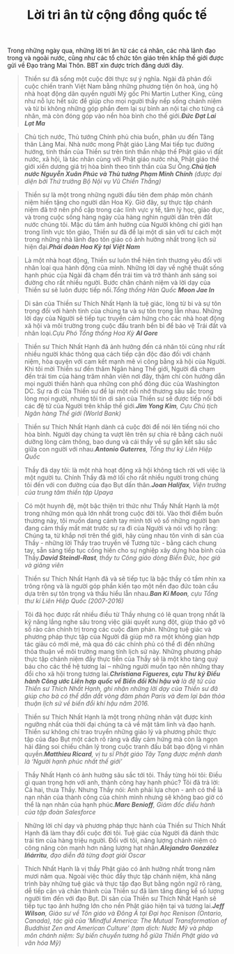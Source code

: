 ﻿---
title: Lời tri ân từ cộng đồng quốc tế
# author: Notable
---

<p class="editors-preface">Trong những ngày qua, những lời tri ân từ các cá nhân, các nhà lãnh đạo trong và ngoài nước, cũng như các tổ chức tôn giáo trên khắp thế giới được gửi về Đạo tràng Mai Thôn. BBT xin được trích đăng dưới đây.</p>

> Thiền sư đã sống một cuộc đời thực sự ý nghĩa. Ngài đã phản đối cuộc chiến tranh Việt Nam bằng những phương tiện ôn hoà, ủng hộ nhà hoạt động dân quyền người Mỹ gốc Phi Martin Luther King, cũng như nỗ lực hết sức để giúp cho mọi người thấy nếp sống chánh niệm và từ bi không những góp phần đem lại sự bình an nội tại cho từng cá nhân, mà còn đóng góp vào nền hòa bình cho thế giới.<cite><b>Đức Đạt Lai Lạt Ma</b></cite>

> Chủ tịch nước, Thủ tướng Chính phủ chia buồn, phân ưu đến Tăng thân Làng Mai. Nhà nước mong Phật giáo Làng Mai tiếp tục đường hướng, tinh thần của Thiền sư trên tinh thần nhập thế Phật giáo vì đất nước, xã hội, là tác nhân cùng với Phật giáo nước nhà, Phật giáo thế giới xiển dương giá trị hòa bình theo tinh thần của Sư Ông.<cite><b>Chủ tịch nước Nguyễn Xuân Phúc và Thủ tướng Phạm Minh Chính</b> (được đại diện bởi Thứ trưởng Bộ Nội vụ Vũ Chiến Thắng)</cite>

> Thiền sư là một trong những người đầu tiên đem pháp môn chánh niệm hiến tặng cho người dân Hoa Kỳ. Giờ đây, sự thực tập chánh niệm đã trở nên phổ cập trong các lĩnh vực y tế, tâm lý học, giáo dục, và trong cuộc sống hàng ngày của hàng nghìn người dân trên đất nước chúng tôi. Mặc dù tầm ảnh hưởng của Người không chỉ giới hạn trong lĩnh vực tôn giáo, Thiền sư đã để lại một di sản với tư cách một trong những nhà lãnh đạo tôn giáo có ảnh hưởng nhất trong lịch sử hiện đại.<cite><b>Phái đoàn Hoa Kỳ tại Việt Nam</b></cite>

> Là một nhà hoạt động, Thiền sư luôn thể hiện tình thương yêu đối với nhân loại qua hành động của mình. Những lời dạy về nghệ thuật sống hạnh phúc của Ngài đã chạm đến trái tim và trở thành ánh sáng soi đường cho rất nhiều người. Bước chân chánh niệm và lời dạy của Thiền sư sẽ luôn được tiếp nối.<cite>Tổng thống Hàn Quốc <b>Moon Jae In</b></cite>

> Di sản của Thiền sư Thích Nhất Hạnh là tuệ giác, lòng từ bi và sự tôn trọng đối với hành tinh của chúng ta và sự tôn trọng lẫn nhau. Những lời dạy của Người sẽ tiếp tục truyền cảm hứng cho các nhà hoạt động xã hội và môi trường trong cuộc đấu tranh bền bỉ để bảo vệ Trái đất và nhân loại.<cite>Cựu Phó Tổng thống Hoa Kỳ <b>Al Gore</b></cite>

> Thiền sư Thích Nhất Hạnh đã ảnh hưởng đến cá nhân tôi cũng như rất nhiều người khác thông qua cách tiếp cận độc đáo đối với chánh niệm, hòa quyện với cam kết mạnh mẽ vì công bằng xã hội của Người. Khi tôi mời Thiền sư đến thăm Ngân hàng Thế giới, Người đã chạm đến trái tim của hàng trăm nhân viên nơi đây, thậm chí còn hướng dẫn mọi người thiền hành qua những con phố đông đúc của Washington DC. Sự ra đi của Thiền sư để lại một nỗi nhớ thương sâu sắc trong lòng mọi người, nhưng tôi tin di sản của Thiền sư sẽ được tiếp nối bởi các đệ tử của Người trên khắp thế giới.<cite><b>Jim Yong Kim</b>, Cựu Chủ tịch Ngân hàng Thế giới (World Bank)</cite>

> Thiền sư Thích Nhất Hạnh dành cả cuộc đời để nói lên tiếng nói cho hòa bình. Người dạy chúng ta vượt lên trên sự chia rẽ bằng cách nuôi dưỡng lòng cảm thông, bao dung và cái thấy về sự gắn kết sâu sắc giữa con người với nhau.<cite><b>Antonio Guterres</b>, Tổng thư ký Liên Hiệp Quốc</cite>

> Thầy đã dạy tôi: là một nhà hoạt động xã hội không tách rời với việc là một người tu. Chính Thầy đã mở lối cho rất nhiều người trong chúng tôi đến với con đường của đạo Bụt dấn thân.<cite><b>Joan Halifax</b>, Viện trưởng của trung tâm thiền tập Upaya</cite>

> Có một huynh đệ, một bậc thiện tri thức như Thầy Nhất Hạnh là một trong những món quà lớn nhất trong cuộc đời tôi. Vào thời điểm buồn thương này, tôi muốn dang cánh tay mình tới vô số những người bạn đang cảm thấy mất mát trước sự ra đi của Người và nói với họ rằng: Chúng ta, từ khắp nơi trên thế giới, hãy cùng nhau tôn vinh di sản của Thầy - những lời Thầy trao truyền về Tương tức - bằng cách chung tay, sẵn sàng tiếp tục cống hiến cho sự nghiệp xây dựng hòa bình của Thầy.<cite><b>David Steindl-Rast</b>, thầy tu Công giáo dòng Biển Đức, học giả và giảng viên</cite>

> Thiền sư Thích Nhất Hạnh đã và sẽ tiếp tục là bậc thầy có tầm nhìn xa trông rộng và là người góp phần kiến tạo một nền đạo đức toàn cầu dựa trên sự tôn trọng và thấu hiểu lẫn nhau.<cite><b>Ban Ki Moon</b>, cựu Tổng thư kí Liên Hiệp Quốc (2007-2016)</cite>

> Tôi đã học được rất nhiều điều từ Thầy nhưng có lẽ quan trọng nhất là kỹ năng lắng nghe sâu trong việc giải quyết xung đột, giúp tháo gỡ vô số rào cản chính trị trong các cuộc đàm phán. Những tuệ giác và phương pháp thực tập của Người đã giúp mở ra một không gian hợp tác giàu có mới mẻ, mà qua đó các chính phủ có thể đi đến những thỏa thuận về môi trường mang tính lịch sử này. Những phương pháp thực tập chánh niệm đầy thực tiễn của Thầy sẽ là một kho tàng quý báu cho các thế hệ tương lai – những người muốn tạo nên những thay đổi cho xã hội trong tương lai.<cite><b>Christiana Figueres, cựu Thư ký Điều hành Công ước Liên hợp quốc về Biến đổi Khí hậu và</b> là đệ tử của Thiền sư Thích Nhất Hạnh, ghi nhận những lời dạy của Thiền sư đã giúp cho bà có thể dẫn dắt vòng đàm phán Paris và đem lại bản thỏa thuận lịch sử về biến đổi khí hậu năm 2016.</cite>

> Thiền sư Thích Nhất Hạnh là một trong những nhân vật được kính ngưỡng nhất của thời đại chúng ta cả về mặt tâm linh và đạo hạnh. Thiền sư không chỉ trao truyền những giáo lý và phương phức thực tập của đạo Bụt một cách rõ ràng và đầy cảm hứng mà còn là ngọn hải đăng soi chiếu chân lý trong cuộc tranh đấu bất bạo động vì nhân quyền.<cite><b>Matthieu Ricard</b>, vị tu sĩ Phật giáo Tây Tạng được mệnh danh là ‘Người hạnh phúc nhất thế giới’</cite>

> Thầy Nhất Hạnh có ảnh hưởng sâu sắc tới tôi. Thầy từng hỏi tôi: Điều gì quan trọng hơn với anh, thành công hay hạnh phúc? Tôi đã trả lời: Cả hai, thưa Thầy. Nhưng Thầy nói: Anh phải lựa chọn - anh có thể là nạn nhân của thành công của chính mình nhưng sẽ không bao giờ có thể là nạn nhân của hạnh phúc.<cite><b>Marc Benioff</b>, Giám đốc điều hành của tập đoàn Salesforce</cite>

> Những lời chỉ dạy và phương pháp thực hành của Thiền sư Thích Nhất Hạnh đã làm thay đổi cuộc đời tôi. Tuệ giác của Người đã đánh thức trái tim của hàng triệu người. Đối với tôi, năng lượng chánh niệm có công năng còn mạnh hơn năng lượng hạt nhân.<cite><b>Alejandro González Iñárritu</b>, đạo diễn đã từng đoạt giải Oscar</cite>

> Thích Nhất Hạnh là vị thầy Phật giáo có ảnh hưởng nhất trong năm mươi năm qua. Ngoài việc thúc đẩy thực tập chánh niệm, khả năng trình bày những tuệ giác và thực tập đạo Bụt bằng ngôn ngữ rõ ràng, dễ tiếp cận và chân thành của Thiền sư đã làm tăng đáng kể số lượng người tìm đến với đạo Bụt. Di sản của Thiền sư Thích Nhất Hạnh sẽ tiếp tục tạo ảnh hưởng lớn cho nền Phật giáo hiện tại và tương lai.<cite><b>Jeff Wilson</b>, Giáo sư về Tôn giáo và Đông Á tại Đại học Renison (Ontario, Canada), tác giả của ‘Mindful America: The Mutual Transformation of Buddhist Zen and American Culture’ (tạm dịch: Nước Mỹ và pháp môn chánh niệm: Sự biến chuyển tương hỗ giữa Thiền Phật giáo và văn hóa Mỹ)</cite>
